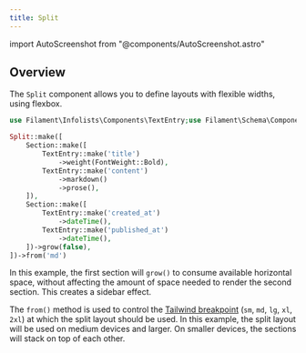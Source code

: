 ```yaml
---
title: Split
---
```

import AutoScreenshot from "@components/AutoScreenshot.astro"

## Overview

The `Split` component allows you to define layouts with flexible widths, using flexbox.

```php
use Filament\Infolists\Components\TextEntry;use Filament\Schema\Components\Section;use Filament\Schema\Components\Split;use Filament\Support\Enums\FontWeight;

Split::make([
    Section::make([
        TextEntry::make('title')
            ->weight(FontWeight::Bold),
        TextEntry::make('content')
            ->markdown()
            ->prose(),
    ]),
    Section::make([
        TextEntry::make('created_at')
            ->dateTime(),
        TextEntry::make('published_at')
            ->dateTime(),
    ])->grow(false),
])->from('md')
```

In this example, the first section will `grow()` to consume available horizontal space, without affecting the amount of space needed to render the second section. This creates a sidebar effect.

The `from()` method is used to control the [Tailwind breakpoint](https://tailwindcss.com/docs/responsive-design#overview) (`sm`, `md`, `lg`, `xl`, `2xl`) at which the split layout should be used. In this example, the split layout will be used on medium devices and larger. On smaller devices, the sections will stack on top of each other.

<AutoScreenshot name="infolists/layout/split/simple" alt="Split" version="3.x" />
